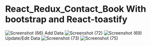 # React_Redux_Contact_Book With bootstrap and React-toastify
![Screenshot (66)](https://user-images.githubusercontent.com/77378764/155337765-0cb0f517-8770-48b8-91b5-81ea759920a8.png)
Add Data
![Screenshot (72)](https://user-images.githubusercontent.com/77378764/155337839-d1da5272-c99e-410c-8f31-505cc91d6500.png)
![Screenshot (69)](https://user-images.githubusercontent.com/77378764/155338054-f4bcce0f-af08-404e-bda6-8173a1b732ec.png)
Update/Edit Data 
![Screenshot (73)](https://user-images.githubusercontent.com/77378764/155338637-90ff1c8b-ff7d-4ee8-9d96-d27969c454c4.png)
![Screenshot (75)](https://user-images.githubusercontent.com/77378764/155339164-71ab7279-346f-4fff-85ab-ac51d3e1a102.png)

